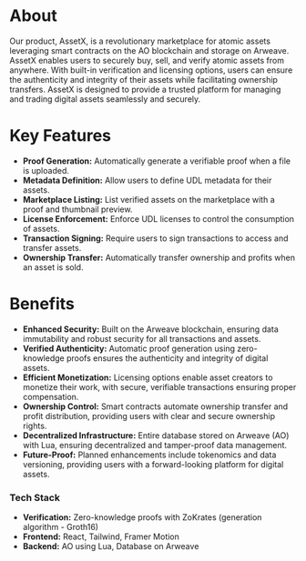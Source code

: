 # About
Our product, AssetX, is a revolutionary marketplace for atomic assets leveraging smart contracts on the AO blockchain and storage on Arweave. AssetX enables users to securely buy, sell, and verify atomic assets from anywhere. With built-in verification and licensing options, users can ensure the authenticity and integrity of their assets while facilitating ownership transfers. AssetX is designed to provide a trusted platform for managing and trading digital assets seamlessly and securely.

# Key Features
- **Proof Generation:** Automatically generate a verifiable proof when a file is uploaded.
- **Metadata Definition:** Allow users to define UDL metadata for their assets.
- **Marketplace Listing:** List verified assets on the marketplace with a proof and thumbnail preview.
- **License Enforcement:** Enforce UDL licenses to control the consumption of assets.
- **Transaction Signing:** Require users to sign transactions to access and transfer assets.
- **Ownership Transfer:** Automatically transfer ownership and profits when an asset is sold.
  
# Benefits
- **Enhanced Security:** Built on the Arweave blockchain, ensuring data immutability and robust security for all transactions and assets.
- **Verified Authenticity:** Automatic proof generation using zero-knowledge proofs ensures the authenticity and integrity of digital assets.
- **Efficient Monetization:** Licensing options enable asset creators to monetize their work, with secure, verifiable transactions ensuring proper compensation.
- **Ownership Control:** Smart contracts automate ownership transfer and profit distribution, providing users with clear and secure ownership rights.
- **Decentralized Infrastructure:** Entire database stored on Arweave (AO) with Lua, ensuring decentralized and tamper-proof data management.
- **Future-Proof:** Planned enhancements include tokenomics and data versioning, providing users with a forward-looking platform for digital assets.

### Tech Stack
- **Verification:** Zero-knowledge proofs with ZoKrates (generation algorithm - Groth16)
- **Frontend:** React, Tailwind, Framer Motion
- **Backend:** AO using Lua, Database on Arweave
